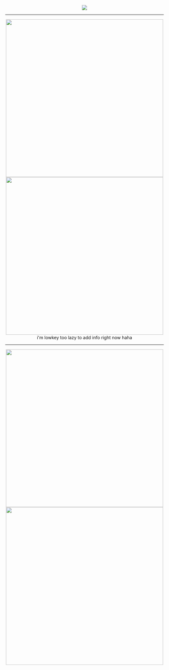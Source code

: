 <div align="center">

  ![](https://komarev.com/ghpvc/?username=BigTerracoe&color=02ffff)
</div>

******

<div align="center">
  <a href="https://file.garden/Zy_Q1dCuUwZRDNyl/anime_glint_ahh.gif" target="_blank"><img width="500" src="https://file.garden/Zy_Q1dCuUwZRDNyl/anime_glint_ahh.gif"></a>
</div> 

<div align="center">
  <a href="https://file.garden/Zy_Q1dCuUwZRDNyl/bow_divider.webp" target="_blank"><img width="500" src="https://file.garden/Zy_Q1dCuUwZRDNyl/bow_divider.webp"></a>
</div> 


<div align="center">
i'm lowkey too lazy to add info right now haha
</div>

******

<div align="center">
  <a href="https://file.garden/Zy_Q1dCuUwZRDNyl/sparkle_divider.gif" target="_blank"><img width="500" src="https://file.garden/Zy_Q1dCuUwZRDNyl/sparkle_divider.gif"></a>
  <a href="https://file.garden/Zy_Q1dCuUwZRDNyl/kaboom.gif" target="_blank"><img width="500" src="https://file.garden/Zy_Q1dCuUwZRDNyl/kaboom.gif"></a>
</div> 
